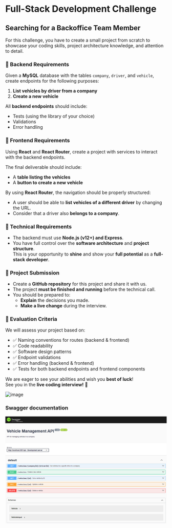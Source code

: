 # Full-Stack Development Challenge

## Searching for a Backoffice Team Member

For this challenge, you have to create a small project from scratch to showcase your coding skills, project architecture knowledge, and attention to detail.

### 📌 Backend Requirements

Given a **MySQL** database with the tables `company`, `driver`, and `vehicle`, create endpoints for the following purposes:

1. **List vehicles by driver from a company**
2. **Create a new vehicle**

All **backend endpoints** should include:

- Tests (using the library of your choice)
- Validations
- Error handling

### 📌 Frontend Requirements

Using **React** and **React Router**, create a project with services to interact with the backend endpoints.

The final deliverable should include:

- A **table listing the vehicles**
- A **button to create a new vehicle**

By using **React Router**, the navigation should be properly structured:

- A user should be able to **list vehicles of a different driver** by changing the URL.
- Consider that a driver also **belongs to a company**.

### 🔧 Technical Requirements

- The backend must use **Node.js (v12+) and Express**.
- You have full control over the **software architecture** and **project structure**.  
  This is your opportunity to **shine** and show your **full potential** as a **full-stack developer**.

### 📂 Project Submission

- Create a **GitHub repository** for this project and share it with us.
- The project **must be finished and running** before the technical call.
- You should be prepared to:
  - **Explain** the decisions you made.
  - **Make a live change** during the interview.

### 🎯 Evaluation Criteria

We will assess your project based on:

- ✅ Naming conventions for routes (backend & frontend)
- ✅ Code readability
- ✅ Software design patterns
- ✅ Endpoint validations
- ✅ Error handling (backend & frontend)
- ✅ Tests for both backend endpoints and frontend components

We are eager to see your abilities and wish you **best of luck**!  
See you in the **live coding interview!** 🚀

![image](https://github.com/user-attachments/assets/a676b3ad-ffb8-4d67-8724-ee67f7991117)

### Swagger documentation

![image](image.png)
